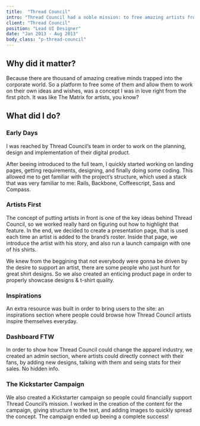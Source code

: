```yaml
---
title:  "Thread Council"
intro: "Thread Council had a noble mission: to free amazing artists from the client work they depend on and enable them to make a living from their own original works."
client: "Thread Council"
position: "Lead UI Designer"
date: "Jan 2013 - Aug 2013"
body_class: "p-thread-council"
---
```


## Why did it matter?

Because there are thousand of amazing creative minds trapped into the corporate world. So a platform to free some of them and allow them to work on their own ideas and wishes, was a concept I was in love right from the first pitch. It was like The Matrix for artists, you know?

## What did I do?

### Early Days

I was reached by Thread Council’s team in order to work on the planning, design and implementation of their digital product.

After beeing introduced to the full team, I quickly started working on landing pages, getting requirements, designing, and finally doing some coding. This allowed me to get familiar with the project’s structure, which used a stack that was very familiar to me: Rails, Backbone, Coffeescript, Sass and Compass.

### Artists First

The concept of putting artists in front is one of the key ideas behind Thread Council, so we worked really hard on figuring out how to highlight that feature. In the end, we decided to create a presentation page, that is used each time an artist is added to the brand’s roster. Inside that page, we introduce the artist with his story, and also run a launch campaign with one of his shirts.

We knew from the beggining that not everybody were gonna be driven by the desire to support  an artist, there are some people who just hunt for great shirt designs. So we also created an enticing product page in order to properly showcase designs &amp; t-shirt quality.

### Inspirations

An extra resource was built in order to bring users to the site: an inspirations section where people could browse how Thread Council artists inspire themselves everyday.

### Dashboard FTW

In order to show how Thread Council could change the apparel industry, we created an admin section, where artists could directly connect with their fans, by adding new designs, talking with them and seing stats for their sales. No hidden info.

### The Kickstarter Campaign

We also created a Kickstarter campaign so people could financially support Thread Council’s mission. I worked in the creation of the content for the campaign, giving structure to the text, and adding images to quickly spread the concept. The campaign ended up beeing a complete success!
